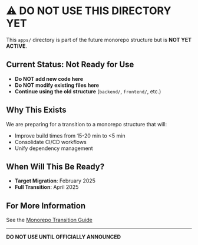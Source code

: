 # ⚠️ DO NOT USE THIS DIRECTORY YET

This `apps/` directory is part of the future monorepo structure but is **NOT YET ACTIVE**.

## Current Status: Not Ready for Use

- **Do NOT add new code here**
- **Do NOT modify existing files here**
- **Continue using the old structure** (`backend/`, `frontend/`, etc.)

## Why This Exists

We are preparing for a transition to a monorepo structure that will:
- Improve build times from 15-20 min to <5 min
- Consolidate CI/CD workflows
- Unify dependency management

## When Will This Be Ready?

- **Target Migration**: February 2025
- **Full Transition**: April 2025

## For More Information

See the [Monorepo Transition Guide](../docs/monorepo/MONOREPO_TRANSITION_GUIDE.md)

---

**DO NOT USE UNTIL OFFICIALLY ANNOUNCED** 